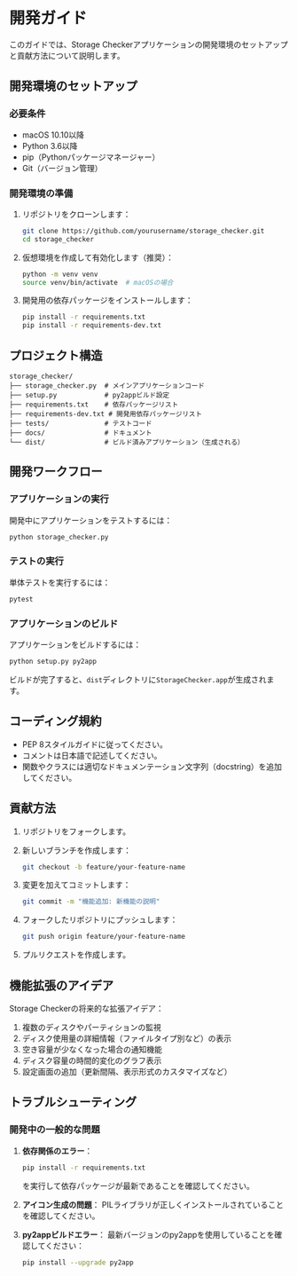 # 開発ガイド

このガイドでは、Storage Checkerアプリケーションの開発環境のセットアップと貢献方法について説明します。

## 開発環境のセットアップ

### 必要条件

- macOS 10.10以降
- Python 3.6以降
- pip（Pythonパッケージマネージャー）
- Git（バージョン管理）

### 開発環境の準備

1. リポジトリをクローンします：

   ```bash
   git clone https://github.com/yourusername/storage_checker.git
   cd storage_checker
   ```

2. 仮想環境を作成して有効化します（推奨）：

   ```bash
   python -m venv venv
   source venv/bin/activate  # macOSの場合
   ```

3. 開発用の依存パッケージをインストールします：

   ```bash
   pip install -r requirements.txt
   pip install -r requirements-dev.txt
   ```

## プロジェクト構造

```plain
storage_checker/
├── storage_checker.py  # メインアプリケーションコード
├── setup.py            # py2appビルド設定
├── requirements.txt    # 依存パッケージリスト
├── requirements-dev.txt # 開発用依存パッケージリスト
├── tests/              # テストコード
├── docs/               # ドキュメント
└── dist/               # ビルド済みアプリケーション（生成される）
```

## 開発ワークフロー

### アプリケーションの実行

開発中にアプリケーションをテストするには：

```bash
python storage_checker.py
```

### テストの実行

単体テストを実行するには：

```bash
pytest
```

### アプリケーションのビルド

アプリケーションをビルドするには：

```bash
python setup.py py2app
```

ビルドが完了すると、`dist`ディレクトリに`StorageChecker.app`が生成されます。

## コーディング規約

- PEP 8スタイルガイドに従ってください。
- コメントは日本語で記述してください。
- 関数やクラスには適切なドキュメンテーション文字列（docstring）を追加してください。

## 貢献方法

1. リポジトリをフォークします。
2. 新しいブランチを作成します：

   ```bash
   git checkout -b feature/your-feature-name
   ```

3. 変更を加えてコミットします：

   ```bash
   git commit -m "機能追加: 新機能の説明"
   ```

4. フォークしたリポジトリにプッシュします：

   ```bash
   git push origin feature/your-feature-name
   ```

5. プルリクエストを作成します。

## 機能拡張のアイデア

Storage Checkerの将来的な拡張アイデア：

1. 複数のディスクやパーティションの監視
2. ディスク使用量の詳細情報（ファイルタイプ別など）の表示
3. 空き容量が少なくなった場合の通知機能
4. ディスク容量の時間的変化のグラフ表示
5. 設定画面の追加（更新間隔、表示形式のカスタマイズなど）

## トラブルシューティング

### 開発中の一般的な問題

1. **依存関係のエラー**：

   ```bash
   pip install -r requirements.txt
   ```

   を実行して依存パッケージが最新であることを確認してください。

2. **アイコン生成の問題**：
   PILライブラリが正しくインストールされていることを確認してください。

3. **py2appビルドエラー**：
   最新バージョンのpy2appを使用していることを確認してください：

   ```bash
   pip install --upgrade py2app
   ```
